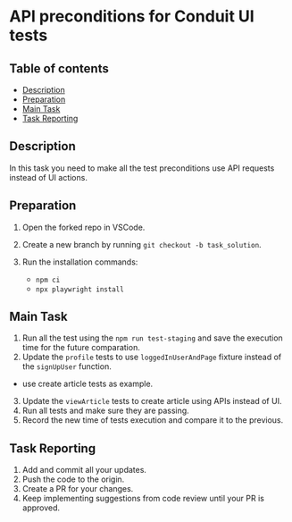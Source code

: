 #  API preconditions for Conduit UI tests

## Table of contents

- [Description](#description)
- [Preparation](#preparation)
- [Main Task](#main-task)
- [Task Reporting](#task-reporting)

## Description

In this task you need to make all the test preconditions use API requests instead of UI actions.

## Preparation

1. Open the forked repo in VSCode.
2. Create a new branch by running `git checkout -b task_solution`.
3. Run the installation commands:

    - `npm ci`
    - `npx playwright install`


## Main Task

1. Run all the test using the `npm run test-staging` and save the execution time for the future comparation.
2. Update the `profile` tests to use `loggedInUserAndPage` fixture instead of the `signUpUser` function.
- use create article tests as example. 
3. Update the `viewArticle` tests to create article using APIs instead of UI. 
4. Run all tests and make sure they are passing.
5. Record the new time of tests execution and compare it to the previous. 

## Task Reporting

1. Add and commit all your updates.
2. Push the code to the origin.
3. Create a PR for your changes.
4. Keep implementing suggestions from code review until your PR is approved.
